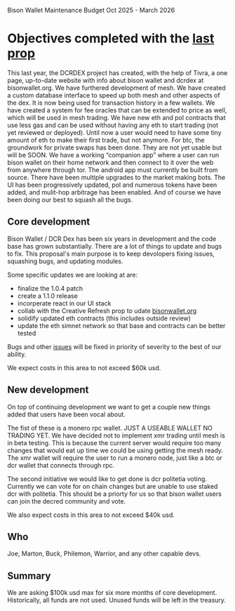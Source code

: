 Bison Wallet Maintenance Budget Oct 2025 - March 2026

# Objectives completed with the [last prop](https://proposals.decred.org/record/0d23788)

This last year, the DCRDEX project has created, with the help of Tivra, a one page, up-to-date website with info about bison wallet and dcrdex at bisonwallet.org. We have furthered development of mesh. We have created a custom database interface to speed up both mesh and other aspects of the dex. It is now being used for transaction history in a few wallets. We have created a system for fee oracles that can be extended to price as well, which will be used in mesh trading. We have new eth and pol contracts that use less gas and can be used without having any eth to start trading (not yet reviewed or deployed). Until now a user would need to have some tiny amount of eth to make their first trade, but not anymore. For btc, the groundwork for private swaps has been done. They are not yet usable but will be SOON. We have a working “companion app” where a user can run bison wallet on their home network and then connect to it over the web from anywhere through tor. The android app must currently be built from source. There have been multiple upgrades to the market making bots. The UI has been progressively updated, pol and numerous tokens have been added, and mulit-hop arbitrage has been enabled. And of course we have been doing our best to squash all the bugs.

## Core development

Bison Wallet / DCR Dex has been six years in development and the code base has grown substantially. There are a lot of things to update and bugs to fix. This proposal's main purpose is to keep devolopers fixing issues, squashing bugs, and updating modules.

Some specific updates we are looking at are:
- finalize the 1.0.4 patch
- create a 1.1.0 release
- incorperate react in our UI stack
- collab with the Creative Refresh prop to udate [bisonwallet.org](https://bisonwallet.org/)
- solidify updated eth contracts (this includes outside review)
- update the eth simnet network so that base and contracts can be better tested

Bugs and other [issues](https://github.com/decred/dcrdex/issues) will be fixed in priority of severity to the best of our ability.

We expect costs in this area to not exceed $60k usd.

## New development

On top of continuing development we want to get a couple new things added that users have been vocal about.

The fist of these is a monero rpc wallet. JUST A USEABLE WALLET NO TRADING YET. We have decided not to implement xmr trading until mesh is in beta testing. This is because the current server would require too many changes that would eat up time we could be using getting the mesh ready. The xmr wallet will require the user to run a monero node, just like a btc or dcr wallet that connects through rpc.

The second initiative we would like to get done is dcr politetia voting. Currently we can vote for on chain changes but are unable to use staked dcr with politetia. This should be a priorty for us so that bison wallet users can join the decred community and vote.

We also expect costs in this area to not exceed $40k usd.

## Who

Joe, Marton, Buck, Philemon, Warrior, and any other capable devs.

## Summary

We are asking $100k usd max for six more months of core development. Historically, all funds are not used. Unused funds will be left in the treasury.
